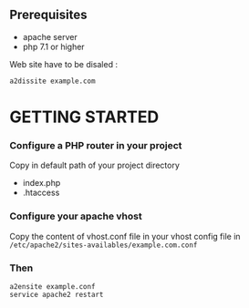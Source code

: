 ## Prerequisites
- apache server
- php 7.1 or higher

Web site have to be disaled :
```
a2dissite example.com
```

# GETTING STARTED

### Configure a PHP router in your project
Copy in default path of your project directory
- index.php
- .htaccess

### Configure your apache vhost
Copy the content of vhost.conf file in your vhost config file in `/etc/apache2/sites-availables/example.com.conf`

### Then
```
a2ensite example.conf
service apache2 restart
```